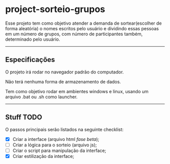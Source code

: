 # project-sorteio-grupos

Esse projeto tem como objetivo atender a demanda de sortear(escolher de forma aleatória) o nomes escritos pelo usuário
e dividindo essas pessoas em um número de grupos, com número de participantes também, determinado pelo usuário.

-----------------------------------------------------------------------------------------------------------------------

## Especificações

O projeto irá rodar no navegador padrão do computador.

Não terá nenhuma forma de armazenamento de dados.

Tem como objetivo rodar em ambientes windows e linux, usando um arquivo .bat ou .sh como launcher.

-----------------------------------------------------------------------------------------------------------------------


## Stuff TODO

O passos principais serão listados na seguinte checklist:

- [X] Criar a interface (arquivo html *fase beta*);
- [ ] Criar a lógica para o sorteio (arquivo js);
- [ ] Criar o script para manipulação da interface;
- [X] Criar estilização da interface;
